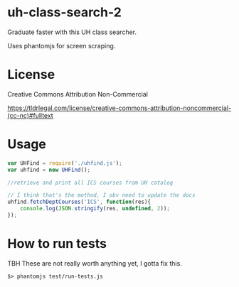 uh-class-search-2
=================

Graduate faster with this UH class searcher. 

Uses phantomjs for screen scraping.


# License 
Creative Commons Attribution Non-Commercial

https://tldrlegal.com/license/creative-commons-attribution-noncommercial-(cc-nc)#fulltext

# Usage

```javascript
var UHFind = require('./uhfind.js');
var uhfind = new UHFind();

//retrieve and print all ICS courses from UH catalog

// I think that's the method, I obv need to update the docs
uhfind.fetchDeptCourses('ICS', function(res){
	console.log(JSON.stringify(res, undefined, 2));
});
```


# How to run tests
TBH These are not really worth anything yet, I gotta fix this.
```shell
$> phantomjs test/run-tests.js
```
